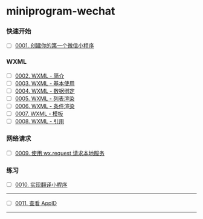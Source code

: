 # miniprogram-wechat

### 快速开始
- [ ] [0001. 创建你的第一个微信小程序](https://github.com/Tdahuyou/miniprogram-wechat/tree/main/0001.%20%E5%88%9B%E5%BB%BA%E4%BD%A0%E7%9A%84%E7%AC%AC%E4%B8%80%E4%B8%AA%E5%BE%AE%E4%BF%A1%E5%B0%8F%E7%A8%8B%E5%BA%8F/README.md) <!-- [locale](./0001.%20%E5%88%9B%E5%BB%BA%E4%BD%A0%E7%9A%84%E7%AC%AC%E4%B8%80%E4%B8%AA%E5%BE%AE%E4%BF%A1%E5%B0%8F%E7%A8%8B%E5%BA%8F/README.md) -->
### WXML
- [ ] [0002. WXML - 简介](https://github.com/Tdahuyou/miniprogram-wechat/tree/main/0002.%20WXML%20-%20%E7%AE%80%E4%BB%8B/README.md) <!-- [locale](./0002.%20WXML%20-%20%E7%AE%80%E4%BB%8B/README.md) -->
- [ ] [0003. WXML - 基本使用](https://github.com/Tdahuyou/miniprogram-wechat/tree/main/0003.%20WXML%20-%20%E5%9F%BA%E6%9C%AC%E4%BD%BF%E7%94%A8/README.md) <!-- [locale](./0003.%20WXML%20-%20%E5%9F%BA%E6%9C%AC%E4%BD%BF%E7%94%A8/README.md) -->
- [ ] [0004. WXML - 数据绑定](https://github.com/Tdahuyou/miniprogram-wechat/tree/main/0004.%20WXML%20-%20%E6%95%B0%E6%8D%AE%E7%BB%91%E5%AE%9A/README.md) <!-- [locale](./0004.%20WXML%20-%20%E6%95%B0%E6%8D%AE%E7%BB%91%E5%AE%9A/README.md) -->
- [ ] [0005. WXML - 列表渲染](https://github.com/Tdahuyou/miniprogram-wechat/tree/main/0005.%20WXML%20-%20%E5%88%97%E8%A1%A8%E6%B8%B2%E6%9F%93/README.md) <!-- [locale](./0005.%20WXML%20-%20%E5%88%97%E8%A1%A8%E6%B8%B2%E6%9F%93/README.md) -->
- [ ] [0006. WXML - 条件渲染](https://github.com/Tdahuyou/miniprogram-wechat/tree/main/0006.%20WXML%20-%20%E6%9D%A1%E4%BB%B6%E6%B8%B2%E6%9F%93/README.md) <!-- [locale](./0006.%20WXML%20-%20%E6%9D%A1%E4%BB%B6%E6%B8%B2%E6%9F%93/README.md) -->
- [ ] [0007. WXML - 模板](https://github.com/Tdahuyou/miniprogram-wechat/tree/main/0007.%20WXML%20-%20%E6%A8%A1%E6%9D%BF/README.md) <!-- [locale](./0007.%20WXML%20-%20%E6%A8%A1%E6%9D%BF/README.md) -->
- [ ] [0008. WXML - 引用](https://github.com/Tdahuyou/miniprogram-wechat/tree/main/0008.%20WXML%20-%20%E5%BC%95%E7%94%A8/README.md) <!-- [locale](./0008.%20WXML%20-%20%E5%BC%95%E7%94%A8/README.md) -->
### 网络请求
- [ ] [0009. 使用 wx.request 请求本地服务](https://github.com/Tdahuyou/miniprogram-wechat/tree/main/0009.%20%E4%BD%BF%E7%94%A8%20wx.request%20%E8%AF%B7%E6%B1%82%E6%9C%AC%E5%9C%B0%E6%9C%8D%E5%8A%A1/README.md) <!-- [locale](./0009.%20%E4%BD%BF%E7%94%A8%20wx.request%20%E8%AF%B7%E6%B1%82%E6%9C%AC%E5%9C%B0%E6%9C%8D%E5%8A%A1/README.md) -->
### 练习
- [ ] [0010. 实现翻译小程序](https://github.com/Tdahuyou/miniprogram-wechat/tree/main/0010.%20%E5%AE%9E%E7%8E%B0%E7%BF%BB%E8%AF%91%E5%B0%8F%E7%A8%8B%E5%BA%8F/README.md) <!-- [locale](./0010.%20%E5%AE%9E%E7%8E%B0%E7%BF%BB%E8%AF%91%E5%B0%8F%E7%A8%8B%E5%BA%8F/README.md) -->

---

- [ ] [0011. 查看 AppID](https://github.com/Tdahuyou/miniprogram-wechat/tree/main/0011.%20%E6%9F%A5%E7%9C%8B%20AppID/README.md) <!-- [locale](./0011.%20%E6%9F%A5%E7%9C%8B%20AppID/README.md) -->

---

